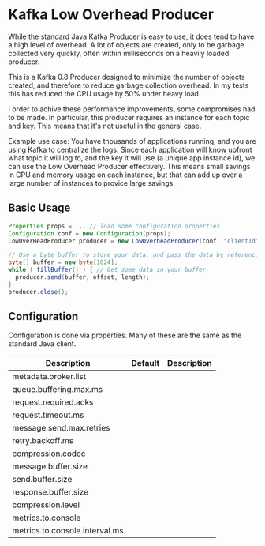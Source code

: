 Kafka Low Overhead Producer
===========================

While the standard Java Kafka Producer is easy to use, it does tend to have a
high level of overhead.  A lot of objects are created, only to be garbage
collected very quickly, often within milliseconds on a heavily loaded 
producer.

This is a Kafka 0.8 Producer designed to minimize the number of objects
created, and therefore to reduce garbage collection overhead.  In my tests
this has reduced the CPU usage by 50% under heavy load.

I order to achive these performance improvements, some compromises had to be
made.  In particular, this producer requires an instance for each topic and 
key.  This means that it's not useful in the general case.

Example use case:  You have thousands of applications running, and you are 
using Kafka to centralize the logs.  Since each application will know upfront
what topic it will log to, and the key it will use (a unique app instance id),
we can use the Low Overhead Producer effectively.  This means small savings
in CPU and memory usage on each instance, but that can add up over a large 
number of instances to provice large savings.

Basic Usage
-----------
```java
Properties props = ... // load some configuration properties
Configuration conf = new Configuration(props);
LowOverHeadProducer producer = new LowOverheadProducer(conf, "clientId", "topic", "key");

// Use a byte buffer to store your data, and pass the data by referencing that.
byte[] buffer = new byte[1024];
while ( fillBuffer() ) { // Get some data in your buffer
  producer.send(buffer, offset, length);
}
producer.close();
```

Configuration
-------------
Configuration is done via properties.  Many of these are the same as the
standard Java client.

| Description                    | Default | Description |
|--------------------------------|---------|-------------|
| metadata.broker.list           |         |             |
| queue.buffering.max.ms         |         |             |
| request.required.acks          |         |             |
| request.timeout.ms             |         |             |
| message.send.max.retries       |         |             |
| retry.backoff.ms               |         |             |
| compression.codec              |         |             |
| message.buffer.size            |         |             |
| send.buffer.size               |         |             |
| response.buffer.size           |         |             |
| compression.level              |         |             |
| metrics.to.console             |         |             |
| metrics.to.console.interval.ms |         |             |
